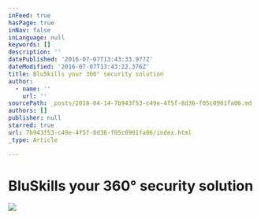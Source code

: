 ```yaml
---
inFeed: true
hasPage: true
inNav: false
inLanguage: null
keywords: []
description: ''
datePublished: '2016-07-07T13:43:33.977Z'
dateModified: '2016-07-07T13:43:22.376Z'
title: BluSkills your 360° security solution
author:
  - name: ''
    url: ''
sourcePath: _posts/2016-04-14-7b943f53-c49e-4f5f-8d36-f05c0901fa06.md
authors: []
publisher: null
starred: true
url: 7b943f53-c49e-4f5f-8d36-f05c0901fa06/index.html
_type: Article

---
```

# BluSkills your 360° security solution
![](https://s3-us-west-2.amazonaws.com/the-grid-img/p/92cba174e4c3ce59cb445ff57abda9a6e52c6e63.jpg)